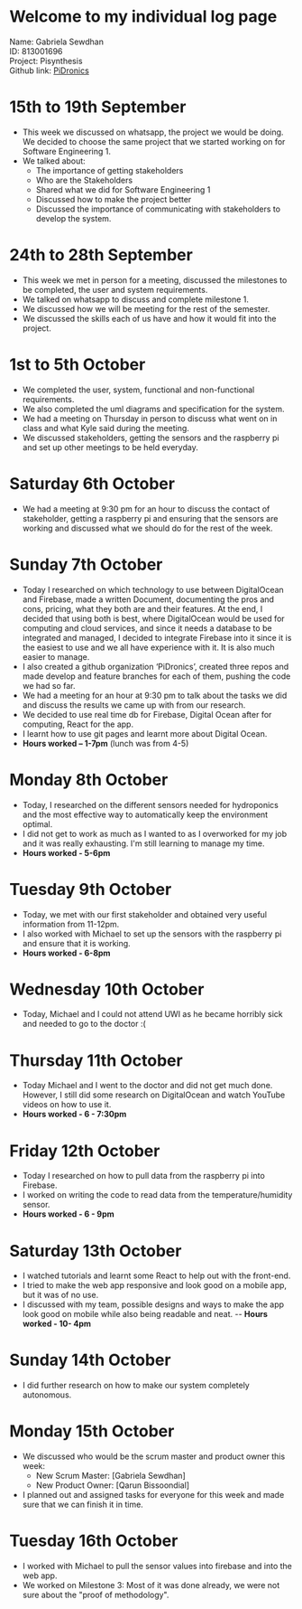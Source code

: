 # Welcome to my individual log page

Name: Gabriela Sewdhan <br>
ID: 813001696 <br>
Project: Pisynthesis <br>
Github link: [PiDronics](https://github.com/PiDronics) <br>

# 15th to 19th September
- This week we discussed on whatsapp, the project we would be doing. We decided
to choose the same project that we started working on for Software Engineering 1. 
- We talked about:
    - The importance of getting stakeholders
    - Who are the Stakeholders
    - Shared what we did for Software Engineering 1
    - Discussed how to make the project better
    - Discussed the importance of communicating with stakeholders to develop the system.

# 24th to 28th September
- This week we met in person for a meeting, 
discussed the milestones to be completed, the user and system requirements. 
- We talked on whatsapp to discuss and complete milestone 1.
- We discussed how we will be meeting for the rest of the semester.
- We discussed the skills each of us have and how it would fit into the project.

# 1st to 5th October
- We completed the user, system, functional and non-functional requirements.
- We also completed the uml diagrams and specification for the system.
- We had a meeting on Thursday in person to discuss what went on in class 
and what Kyle said during the meeting. 
- We discussed stakeholders, getting the sensors and the raspberry pi 
and set up other meetings to be held everyday.

# Saturday 6th October
- We had a meeting at 9:30 pm for an hour to discuss the contact of stakeholder, 
getting a raspberry pi and ensuring that the sensors are working 
and discussed what we should do for the rest of the week. 

# Sunday 7th October
- Today I researched on which technology to use between DigitalOcean and Firebase,
made a written Document, documenting the pros and cons, pricing, 
what they both are and their features. 
At the end, I decided that using both is best, 
where DigitalOcean would be used for computing and cloud services, 
and since it needs a database to be integrated and managed, 
I decided to integrate Firebase into it since it is the easiest to use 
and we all have experience with it. It is also much easier to manage.
- I also created a github organization ‘PiDronics’, 
created three repos and made develop and feature branches for each of them, 
pushing the code we had so far. 
- We had a meeting for an hour at 9:30 pm to talk about the tasks we did and 
discuss the results we came up with from our research.
- We decided to use real time db for Firebase, Digital Ocean after for computing, 
React for the app.
- I learnt how to use git pages and learnt more about Digital Ocean.
- **Hours worked – 1-7pm** (lunch was from 4-5)

# Monday 8th October
- Today, I researched on the different sensors needed for hydroponics 
and the most effective way to automatically keep the environment optimal.
- I did not get to work as much as I wanted to as I overworked 
for my job and it was really exhausting. I'm still learning to manage my time.
- **Hours worked - 5-6pm**

# Tuesday 9th October
- Today, we met with our first stakeholder and obtained very useful information from 11-12pm.
- I also worked with Michael to set up the sensors with the raspberry pi 
and ensure that it is working.
- **Hours worked - 6-8pm**

# Wednesday 10th October
- Today, Michael and I could not attend UWI as he became horribly sick 
and needed to go to the doctor :( 

# Thursday 11th October
- Today Michael and I went to the doctor and did not get much done. 
However, I still did some research on DigitalOcean and watch YouTube videos on how to use it.
- **Hours worked - 6 - 7:30pm**

# Friday 12th October
- Today I researched on how to pull data from the raspberry pi into Firebase.
- I worked on writing the code to read data from the temperature/humidity sensor.
- **Hours worked - 6 - 9pm**

# Saturday 13th October
- I watched tutorials and learnt some React to help out with the front-end.
- I tried to make the web app responsive and look good on a mobile app, but it was of no use.
- I discussed with my team, possible designs and ways to make the app look good on mobile while also being readable and neat.
-- **Hours worked - 10- 4pm**

# Sunday 14th October
- I did further research on how to make our system completely autonomous.

# Monday 15th October
- We discussed who would be the scrum master and product owner this week:
    - New Scrum Master: [Gabriela Sewdhan]
    - New Product Owner: [Qarun Bissoondial]
- I planned out and assigned tasks for everyone for this week and made sure that we can finish it in time.

# Tuesday 16th October
- I worked with Michael to pull the sensor values into firebase and into the web app.
- We worked on Milestone 3: Most of it was done already, we were not sure about the "proof of methodology".
